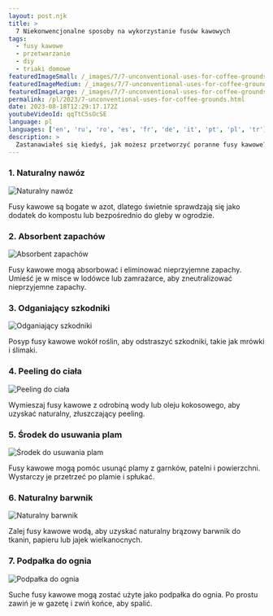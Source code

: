 ```yaml
---
layout: post.njk
title: >
  7 Niekonwencjonalne sposoby na wykorzystanie fusów kawowych
tags:
  - fusy kawowe
  - przetwarzanie
  - diy
  - triaki domowe
featuredImageSmall: /_images/7/7-unconventional-uses-for-coffee-grounds-cover-pl-small.webp
featuredImageMedium: /_images/7/7-unconventional-uses-for-coffee-grounds-cover-pl-medium.webp
featuredImageLarge: /_images/7/7-unconventional-uses-for-coffee-grounds-cover-pl-large.webp
permalink: /pl/2023/7-unconventional-uses-for-coffee-grounds.html
date: 2023-08-18T12:29:17.172Z
youtubeVideoId: qqTtC5sOcSE
language: pl
languages: ['en', 'ru', 'ro', 'es', 'fr', 'de', 'it', 'pt', 'pl', 'tr']
description: >
  Zastanawiałeś się kiedyś, jak możesz przetworzyć poranne fusy kawowe? Oto lista siedmiu niespodziewanych, ale praktycznych sposobów, w jakie możesz wykorzystać fusy kawowe w codziennym życiu.
---
```


### 1. Naturalny nawóz

![Naturalny nawóz](/_images/9/949ae16014c9d952b5120074ac2cf439-medium.webp)

Fusy kawowe są bogate w azot, dlatego świetnie sprawdzają się jako dodatek do kompostu lub bezpośrednio do gleby w ogrodzie.

### 2. Absorbent zapachów

![Absorbent zapachów](/_images/4/442b8f8e7b42dca566ac058bc7f55230-medium.webp)

Fusy kawowe mogą absorbować i eliminować nieprzyjemne zapachy. Umieść je w misce w lodówce lub zamrażarce, aby zneutralizować nieprzyjemne zapachy.

### 3. Odganiający szkodniki

![Odganiający szkodniki](/_images/d/da572aca3b74fb9aa7af0a04a65b2738-medium.webp)

Posyp fusy kawowe wokół roślin, aby odstraszyć szkodniki, takie jak mrówki i ślimaki.

### 4. Peeling do ciała

![Peeling do ciała](/_images/a/a7272e8f8347855fddd02b6bc469cce1-medium.webp)

Wymieszaj fusy kawowe z odrobiną wody lub oleju kokosowego, aby uzyskać naturalny, złuszczający peeling.

### 5. Środek do usuwania plam

![Środek do usuwania plam](/_images/a/af86e31e34bb2fb9de430641d95b741c-medium.webp)

Fusy kawowe mogą pomóc usunąć plamy z garnków, patelni i powierzchni. Wystarczy je przetrzeć po plamie i spłukać.

### 6. Naturalny barwnik

![Naturalny barwnik](/_images/4/48c7898cf8e688f0999db7fd209ef69a-medium.webp)

Zalej fusy kawowe wodą, aby uzyskać naturalny brązowy barwnik do tkanin, papieru lub jajek wielkanocnych.

### 7. Podpałka do ognia

![Podpałka do ognia](/_images/2/2cdf7c624191f3b773f7fa26bbc71b6d-medium.webp)

Suche fusy kawowe mogą zostać użyte jako podpałka do ognia. Po prostu zawiń je w gazetę i zwiń końce, aby spalić.

